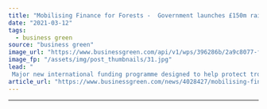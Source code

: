 ```yaml
---
title: "Mobilising Finance for Forests -  Government launches £150m rainforest protection push"
date: "2021-03-12"
tags: 
  - business green
source: "business green"
image_url: "https://www.businessgreen.com/api/v1/wps/396286b/2a9c8077-f6cb-445e-a52d-5b35080ea3c1/3/indonesia-rainforest-c-185x114.jpg"
image_fp: "/assets/img/post_thumbnails/31.jpg"
lead: "
 Major new international funding programme designed to help protect tropical rainforests and catalyse £850m of private sector investment ..."
article_url: "https://www.businessgreen.com/news/4028427/mobilising-finance-forests-government-launches-gbp150m-rainforest-protection-push"
---
```


---
